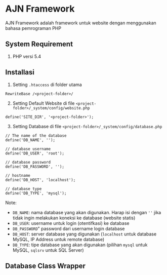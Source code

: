 # AJN Framework
AJN Framework adalah framework untuk website dengan menggunakan bahasa pemrograman PHP

## System Requirement
1. PHP versi 5.4

## Installasi
1. Setting `.htaccess` di folder utama
```
RewriteBase /<project-folder>/
```
2. Setting Default Website di file `<project-folder>/_system/config/website.php`
```
define('SITE_DIR', '<project-folder>');
```
3. Setting Database di file `<project-folder>/_system/config/database.php`
```
// The name of the database
define('DB_NAME', '');

// database username
define('DB_USER', 'root');

// database password
define('DB_PASSWORD', '');

// hostname
define('DB_HOST', 'localhost');

// database type
define('DB_TYPE', 'mysql');
```

Note:
* `DB_NAME`: nama database yang akan digunakan. Harap isi dengan `''` jika tidak ingin melakukan koneksi ke database (website statis)
* `DB_USER`: username untuk login (otentifkasi) ke database
* `DB_PASSWORD`" password dari username login database
* `DB_HOST`: server database yang digunakan (`localhost` untuk database MySQL, IP Address untuk remote database)
* `DB_TYPE`: tipe database yang akan digunakan (pilihan `mysql` untuk MySQL, `sqlsrv` untuk SQL Server)

## Database Class Wrapper
